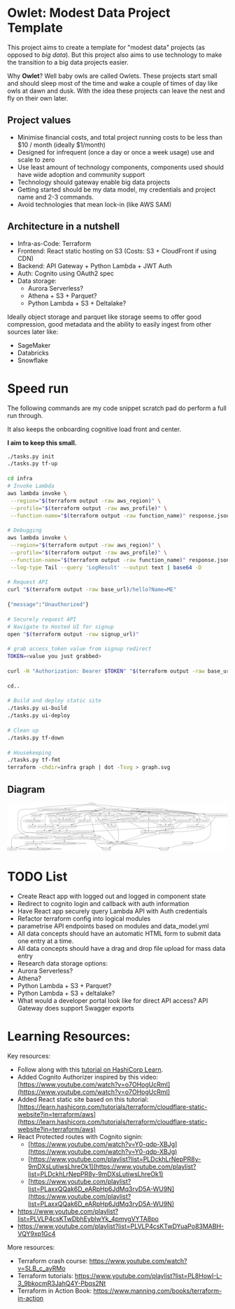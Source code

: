# Owlet: Modest Data Project Template

This project aims to create a template for "modest data" projects (as opposed to _big data_).
But this project also aims to use technology to make the transition to a big data projects easier.

Why **Owlet**? Well baby owls are called Owlets. These projects start small and should sleep most of the time and wake a couple of times of day like owls at dawn and dusk. With the idea these projects can leave the nest and fly on their own later.

## Project values

 - Minimise financial costs, and total project running costs to be less than $10 / month (ideally $1/month)
 - Designed for infrequent (once a day or once a week usage) use and scale to zero
 - Use least amount of technology components, components used should have wide adoption and community support
 - Technology should gateway enable big data projects
 - Getting started should be my data model, my credentials and project name and 2-3 commands.
 - Avoid technologies that mean lock-in (like AWS SAM)

## Architecture in a nutshell

 - Infra-as-Code: Terraform
 - Frontend: React static hosting on S3 (Costs: S3 + CloudFront if using CDN)
 - Backend: API Gateway + Python Lambda + JWT Auth
 - Auth: Cognito using OAuth2 spec
 - Data storage:
   - Aurora Serverless?
   - Athena + S3 + Parquet?
   - Python Lambda + S3 + Deltalake?

Ideally object storage and parquet like storage seems to offer good compression, good metadata and the ability to easily ingest from other sources later like:
 - SageMaker
 - Databricks
 - Snowflake


# Speed run

The following commands are my code snippet scratch pad do perform a full run through.

It also keeps the onboarding cognitive load front and center. 

**I aim to keep this small.**

```bash
./tasks.py init
./tasks.py tf-up

cd infra
# Invoke Lambda
aws lambda invoke \
 --region="$(terraform output -raw aws_region)" \
 --profile="$(terraform output -raw aws_profile)" \
 --function-name="$(terraform output -raw function_name)" response.json

# Debugging
aws lambda invoke \
 --region="$(terraform output -raw aws_region)" \
 --profile="$(terraform output -raw aws_profile)" \
 --function-name="$(terraform output -raw function_name)" response.json \
 --log-type Tail --query 'LogResult' --output text | base64 -D

# Request API
curl "$(terraform output -raw base_url)/hello?Name=ME"

{"message":"Unauthorized"}

# Securely request API
# Navigate to Hosted UI for signup
open "$(terraform output -raw signup_url)"

# grab access_token value from signup redirect
TOKEN=<value you just grabbed>

curl -H "Authorization: Bearer $TOKEN" "$(terraform output -raw base_url)/hello?Name=ME"

cd..

# Build and deploy static site
./tasks.py ui-build
./tasks.py ui-deploy

# Clean up
./tasks.py tf-down

# Housekeeping
./tasks.py tf-fmt
terraform -chdir=infra graph | dot -Tsvg > graph.svg
```

## Diagram

![architecture diagram](graph.svg)

# TODO List

 - Create React app with logged out and logged in component state
 - Redirect to cognito login and callback with auth information
 - Have React app securely query Lambda API with Auth credentials
 - Refactor terraform config into logical modules
 - parametrise API endpoints based on modules and data_model.yml
 - All data concepts should have an automatic HTML form to submit data one entry at a time.
 - All data concepts should have a drag and drop file upload for mass data entry
 - Research data storage options:
  - Aurora Serverless?
  - Athena?
  - Python Lambda + S3 + Parquet?
  - Python Lambda + S3 + deltalake?
 - What would a developer portal look like for direct API access? API Gateway does support Swagger exports


# Learning Resources:

Key resources:

 - Follow along with this [tutorial on HashiCorp Learn](https://learn.hashicorp.com/tutorials/terraform/lambda-api-gateway?in=terraform/aws).
 - Added Cognito Authorizer inspired by this video: [https://www.youtube.com/watch?v=o7OHogUcRmI](https://www.youtube.com/watch?v=o7OHogUcRmI)
 - Added React static site based on this tutorial: [https://learn.hashicorp.com/tutorials/terraform/cloudflare-static-website?in=terraform/aws](https://learn.hashicorp.com/tutorials/terraform/cloudflare-static-website?in=terraform/aws)
 - React Protected routes with Cognito signin:
    - [https://www.youtube.com/watch?v=Y0-qdp-XBJg](https://www.youtube.com/watch?v=Y0-qdp-XBJg)
    - [https://www.youtube.com/playlist?list=PLDckhLrNepPR8y-9mDXsLutiwsLhreOk1](https://www.youtube.com/playlist?list=PLDckhLrNepPR8y-9mDXsLutiwsLhreOk1)
    - [https://www.youtube.com/playlist?list=PLaxxQQak6D_eARpHp6JdMq3rvD5A-WU9N](https://www.youtube.com/playlist?list=PLaxxQQak6D_eARpHp6JdMq3rvD5A-WU9N)
 - https://www.youtube.com/playlist?list=PLVLP4csKTwDbhEybIwYk_4pmygVYTA8po
 - https://www.youtube.com/playlist?list=PLVLP4csKTwDYuaPo83MABH-VQY9xp1Gc4

More resources:

 - Terraform crash course: https://www.youtube.com/watch?v=SLB_c_ayRMo
 - Terraform tutorials: https://www.youtube.com/playlist?list=PL8HowI-L-3_9bkocmR3JahQ4Y-Pbqs2Nt
 - Terraform in Action Book: https://www.manning.com/books/terraform-in-action
